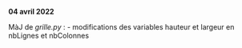 **04 avril 2022**

MàJ de *grille.py* :
	- modifications des variables hauteur et largeur en nbLignes et nbColonnes

